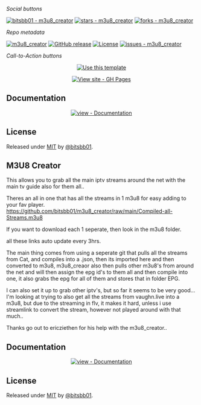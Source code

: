 <table>
    <tr>

<i>Social buttons</i>

<a href="https://github.com/bitsbb01/m3u8_creator" title="Go to GitHub repo"><img src="https://img.shields.io/static/v1?label=bitsbb01&message=m3u8_creator&color=blue&logo=github" alt="bitsbb01 - m3u8_creator"></a>
<a href="https://github.com/bitsbb01/m3u8_creator"><img src="https://img.shields.io/github/stars/bitsbb01/m3u8_creator?style=social" alt="stars - m3u8_creator"></a>
<a href="https://github.com/bitsbb01/m3u8_creator"><img src="https://img.shields.io/github/forks/bitsbb01/m3u8_creator?style=social" alt="forks - m3u8_creator"></a>

<i>Repo metadata</i>

<a href="https://github.com/bitsbb01/m3u8_creator/actions?query=workflow:%22m3u8_creator%22"><img src="https://github.com/bitsbb01/m3u8_creator/workflows/m3u8_creator/badge.svg" alt="m3u8_creator"></a>
<a href="https://github.com/bitsbb01/m3u8_creator/releases/"><img src="https://img.shields.io/github/release/bitsbb01/m3u8_creator?include_prereleases=&sort=semver&color=blue" alt="GitHub release"></a>
<a href="#license"><img src="https://img.shields.io/badge/License-MIT-blue" alt="License"></a>
<a href="https://github.com/bitsbb01/m3u8_creator/issues"><img src="https://img.shields.io/github/issues/bitsbb01/m3u8_creator" alt="issues - m3u8_creator"></a>

<i>Call-to-Action buttons</i>

<div align="center">
<a href="https://github.com/bitsbb01/m3u8_creator/generate"><img src="https://img.shields.io/badge/Generate-Use_this_template-2ea44f?style=for-the-badge" alt="Use this template"></a>

<a href="https://bitsbb01.github.io/m3u8_creator/"><img src="https://img.shields.io/badge/View_site-GH_Pages-2ea44f?style=for-the-badge" alt="View site - GH Pages"></a>

</div>
<h2>Documentation</h2>
<div align="center">
<a href="/docs/" title="Go to project documentation"><img src="https://img.shields.io/badge/view-Documentation-blue?style=for-the-badge" alt="view - Documentation"></a>

</div>
<h2>License</h2>
Released under <a href="/LICENSE">MIT</a> by <a href="https://github.com/bitsbb01">@bitsbb01</a>.


</div>
        
        
<h2> M3U8 Creator </h2>

This allows you to grab all the main iptv streams around the net with the main tv guide also for them all.. 

Theres an all in one that has all the streams in 1 m3u8 for easy adding to your fav player.
https://github.com/bitsbb01/m3u8_creator/raw/main/Compiled-all-Streams.m3u8

If you want to download each 1 seperate, then look in the m3u8 folder.

all these links auto update every 3hrs. 



The main thing comes from using a seperate git that pulls all the streams from Cat, and compiles into a .json, then its imported here and then converted to m3u8, m3u8_creaor also then pulls other m3u8's from around the net and will then assign the epg id's to them all and then compile into one, it also grabs the epg for all of them and stores that in folder EPG.


I can also set it up to grab other iptv's, but so far it seems to be very good... 
I'm looking at trying to also get all the streams from vaughn.live into a m3u8, but due to the streaming in flv, it makes it hard, unless i use streamlink to convert the stream, however not played around with that much..


Thanks go out to ericziethen for his help with the m3u8_creator.. 

        
        
<h2>Documentation</h2>
<div align="center">
<a href="/docs/" title="Go to project documentation"><img src="https://img.shields.io/badge/view-Documentation-blue?style=for-the-badge" alt="view - Documentation"></a>

</div>
<h2>License</h2>
Released under <a href="/LICENSE">MIT</a> by <a href="https://github.com/bitsbb01">@bitsbb01</a>.
   
    
</table>


